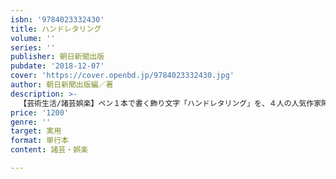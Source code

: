 ```yaml
---
isbn: '9784023332430'
title: ハンドレタリング
volume: ''
series: ''
publisher: 朝日新聞出版
pubdate: '2018-12-07'
cover: 'https://cover.openbd.jp/9784023332430.jpg'
author: 朝日新聞出版編／著
description: >-
  【芸術生活/諸芸娯楽】ペン１本で書く飾り文字「ハンドレタリング」を、４人の人気作家陣がレクチャーするクールな一冊。書き方の基礎から、おしゃれに見える配置や組み合わせのテク、手帳やカードなどすぐに使えるまで豊富に紹介。なぞって練習できる別冊ドリル付き。
price: '1200'
genre: ''
target: 実用
format: 単行本
content: 諸芸・娯楽

---
```

